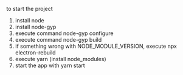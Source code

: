 to start the project
1. install node
2. install node-gyp
3. execute command node-gyp configure
4. execute command node-gyp build
5. if something wrong with NODE_MODULE_VERSION, execute npx electron-rebuild
6. execute yarn (install node_modules)
7. start the app with yarn start